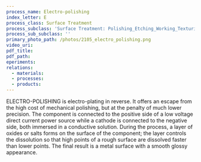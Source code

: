 ```yaml
---
process_name: Electro-polishing
index_letter: E
process_class: Surface Treatment
process_subclass: 'Surface Treatment: Polishing_Etching_Working_Texturing'
process_sub_subclass: ''
primary_photo_path: /photos/2105_electro_polishing.png
video_uri:
pdf_title:
pdf_path:
eperiments:
relations:
  - materials:
  - processes:
  - products:
---
```


ELECTRO-POLISHING is electro-plating in reverse. It offers an escape from the high cost of mechanical polishing, but at the penalty of much lower precision. The component is connected to the positive side of a low voltage direct current power source while a cathode is connected to the negative side, both immersed in a conductive solution. During the process, a layer of oxides or salts forms on the surface of the component; the layer controls the dissolution so that high points of a rough surface are dissolved faster than lower points. The final result is a metal surface with a smooth glossy appearance.

